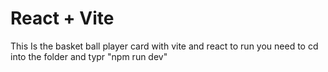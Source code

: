 # React + Vite

This Is the basket ball player card with vite and react 
to run you need to cd into the folder and typr "npm run dev"
